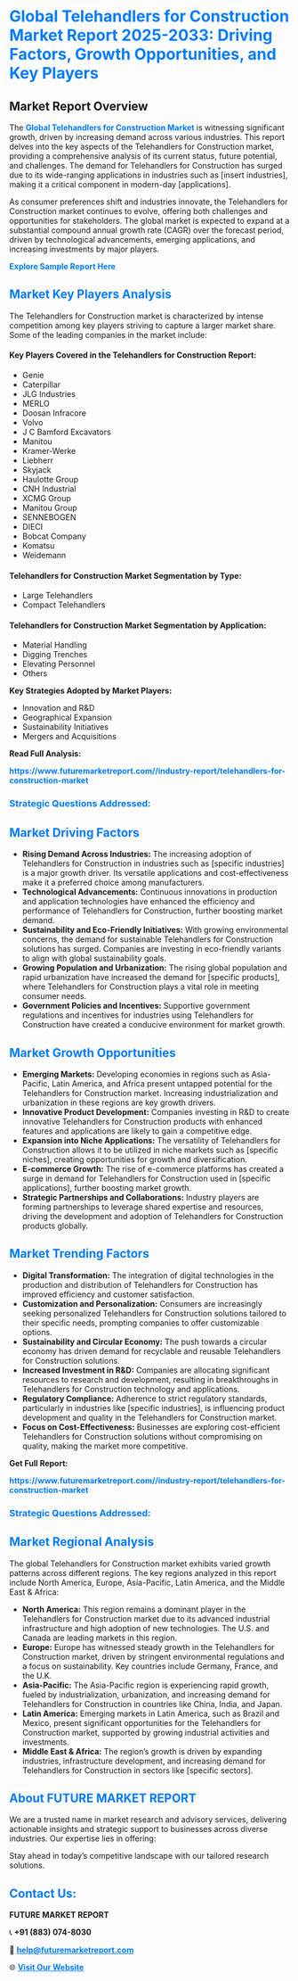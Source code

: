 <h1 style="color: #007BFF;">Global Telehandlers for Construction Market Report 2025-2033: Driving Factors, Growth Opportunities, and Key Players</h1>

<section id="overview">
<h2>Market Report Overview</h2>
<p>The <a href="https://www.futuremarketreport.com//industry-report/telehandlers-for-construction-market" style="color: #007BFF; text-decoration: none;"><strong>Global Telehandlers for Construction Market</strong></a> is witnessing significant growth, driven by increasing demand across various industries. This report delves into the key aspects of the Telehandlers for Construction market, providing a comprehensive analysis of its current status, future potential, and challenges. The demand for Telehandlers for Construction has surged due to its wide-ranging applications in industries such as [insert industries], making it a critical component in modern-day [applications].</p>
<p>As consumer preferences shift and industries innovate, the Telehandlers for Construction market continues to evolve, offering both challenges and opportunities for stakeholders. The global market is expected to expand at a substantial compound annual growth rate (CAGR) over the forecast period, driven by technological advancements, emerging applications, and increasing investments by major players.</p>
</section>

<section id="overview">
<p><a href="https://www.futuremarketreport.com//request-sample/reportId=82999" style="color: #007BFF; text-decoration: none;"><strong>Explore Sample Report Here</strong></a></p>
</section>

<section id="key-players">
<h2 style="color: #007BFF;">Market Key Players Analysis</h2>
<p>The Telehandlers for Construction market is characterized by intense competition among key players striving to capture a larger market share. Some of the leading companies in the market include:</p>
<h4>Key Players Covered in the Telehandlers for Construction Report:</h4>
<ul><li>Genie</li><li>Caterpillar</li><li>JLG Industries</li><li>MERLO</li><li>Doosan Infracore</li><li>Volvo</li><li>J C Bamford Excavators</li><li>Manitou</li><li>Kramer-Werke</li><li>Liebherr</li><li>Skyjack</li><li>Haulotte Group</li><li>CNH Industrial</li><li>XCMG Group</li><li>Manitou Group</li><li>SENNEBOGEN</li><li>DIECI</li><li>Bobcat Company</li><li>Komatsu</li><li>Weidemann</li></ul>
<h4>Telehandlers for Construction Market Segmentation by Type:</h4>
<ul><li>Large Telehandlers</li><li>Compact Telehandlers</li></ul>

<h4>Telehandlers for Construction Market Segmentation by Application:</h4>
<ul><li>Material Handling</li><li>Digging Trenches</li><li>Elevating Personnel</li><li>Others</li></ul>
<p><strong>Key Strategies Adopted by Market Players:</strong></p>
<ul>
<li>Innovation and R&D</li>
<li>Geographical Expansion</li>
<li>Sustainability Initiatives</li>
<li>Mergers and Acquisitions</li>
</ul>
</section>

<section>
<p><strong>Read Full Analysis: </strong></p><a href="https://www.futuremarketreport.com//industry-report/telehandlers-for-construction-market" style="color: #007BFF; text-decoration: none;"><strong>https://www.futuremarketreport.com//industry-report/telehandlers-for-construction-market</strong></a>
<h3 style="color: #007BFF;">Strategic Questions Addressed:</h3>
</section>

<section id="driving-factors">
<h2 style="color: #007BFF;">Market Driving Factors</h2>
<ul>
<li><strong>Rising Demand Across Industries:</strong> The increasing adoption of Telehandlers for Construction in industries such as [specific industries] is a major growth driver. Its versatile applications and cost-effectiveness make it a preferred choice among manufacturers.</li>
<li><strong>Technological Advancements:</strong> Continuous innovations in production and application technologies have enhanced the efficiency and performance of Telehandlers for Construction, further boosting market demand.</li>
<li><strong>Sustainability and Eco-Friendly Initiatives:</strong> With growing environmental concerns, the demand for sustainable Telehandlers for Construction solutions has surged. Companies are investing in eco-friendly variants to align with global sustainability goals.</li>
<li><strong>Growing Population and Urbanization:</strong> The rising global population and rapid urbanization have increased the demand for [specific products], where Telehandlers for Construction plays a vital role in meeting consumer needs.</li>
<li><strong>Government Policies and Incentives:</strong> Supportive government regulations and incentives for industries using Telehandlers for Construction have created a conducive environment for market growth.</li>
</ul>
</section>

<section id="growth-opportunities">
<h2 style="color: #007BFF;">Market Growth Opportunities</h2>
<ul>
<li><strong>Emerging Markets:</strong> Developing economies in regions such as Asia-Pacific, Latin America, and Africa present untapped potential for the Telehandlers for Construction market. Increasing industrialization and urbanization in these regions are key growth drivers.</li>
<li><strong>Innovative Product Development:</strong> Companies investing in R&D to create innovative Telehandlers for Construction products with enhanced features and applications are likely to gain a competitive edge.</li>
<li><strong>Expansion into Niche Applications:</strong> The versatility of Telehandlers for Construction allows it to be utilized in niche markets such as [specific niches], creating opportunities for growth and diversification.</li>
<li><strong>E-commerce Growth:</strong> The rise of e-commerce platforms has created a surge in demand for Telehandlers for Construction used in [specific applications], further boosting market growth.</li>
<li><strong>Strategic Partnerships and Collaborations:</strong> Industry players are forming partnerships to leverage shared expertise and resources, driving the development and adoption of Telehandlers for Construction products globally.</li>
</ul>
</section>

<section id="trending-factors">
<h2 style="color: #007BFF;">Market Trending Factors</h2>
<ul>
<li><strong>Digital Transformation:</strong> The integration of digital technologies in the production and distribution of Telehandlers for Construction has improved efficiency and customer satisfaction.</li>
<li><strong>Customization and Personalization:</strong> Consumers are increasingly seeking personalized Telehandlers for Construction solutions tailored to their specific needs, prompting companies to offer customizable options.</li>
<li><strong>Sustainability and Circular Economy:</strong> The push towards a circular economy has driven demand for recyclable and reusable Telehandlers for Construction solutions.</li>
<li><strong>Increased Investment in R&D:</strong> Companies are allocating significant resources to research and development, resulting in breakthroughs in Telehandlers for Construction technology and applications.</li>
<li><strong>Regulatory Compliance:</strong> Adherence to strict regulatory standards, particularly in industries like [specific industries], is influencing product development and quality in the Telehandlers for Construction market.</li>
<li><strong>Focus on Cost-Effectiveness:</strong> Businesses are exploring cost-efficient Telehandlers for Construction solutions without compromising on quality, making the market more competitive.</li>
</ul>
</section>

<section>
<p><strong>Get Full Report: </strong></p><a href="https://www.futuremarketreport.com//industry-report/telehandlers-for-construction-market" style="color: #007BFF; text-decoration: none;"><strong>https://www.futuremarketreport.com//industry-report/telehandlers-for-construction-market</strong></a>
<h3 style="color: #007BFF;">Strategic Questions Addressed:</h3>
</section>


<section id="regional-analysis">
<h2 style="color: #007BFF;">Market Regional Analysis</h2>
<p>The global Telehandlers for Construction market exhibits varied growth patterns across different regions. The key regions analyzed in this report include North America, Europe, Asia-Pacific, Latin America, and the Middle East & Africa:</p>
<ul>
<li><strong>North America:</strong> This region remains a dominant player in the Telehandlers for Construction market due to its advanced industrial infrastructure and high adoption of new technologies. The U.S. and Canada are leading markets in this region.</li>
<li><strong>Europe:</strong> Europe has witnessed steady growth in the Telehandlers for Construction market, driven by stringent environmental regulations and a focus on sustainability. Key countries include Germany, France, and the U.K.</li>
<li><strong>Asia-Pacific:</strong> The Asia-Pacific region is experiencing rapid growth, fueled by industrialization, urbanization, and increasing demand for Telehandlers for Construction in countries like China, India, and Japan.</li>
<li><strong>Latin America:</strong> Emerging markets in Latin America, such as Brazil and Mexico, present significant opportunities for the Telehandlers for Construction market, supported by growing industrial activities and investments.</li>
<li><strong>Middle East & Africa:</strong> The region’s growth is driven by expanding industries, infrastructure development, and increasing demand for Telehandlers for Construction in sectors like [specific sectors].</li>
</ul>
</section>

<footer>
<h2 style="color: #007BFF;">About FUTURE MARKET REPORT</h2>
<p>We are a trusted name in market research and advisory services, delivering actionable insights and strategic support to businesses across diverse industries. Our expertise lies in offering:</p>

<p>Stay ahead in today’s competitive landscape with our tailored research solutions.</p>

<h2 style="color: #007BFF;">Contact Us:</h2>
<p><strong>FUTURE MARKET REPORT</strong></p>
<p>📞 <strong>+91 (883) 074-8030</strong></p>
<p>📧 <strong><a href="mailto:help@futuremarketreport.com" style="color: #007BFF;">help@futuremarketreport.com</a></strong></p>
<p>🌐 <strong><a href="https://www.futuremarketreport.com/" style="color: #007BFF;">Visit Our Website</a></strong></p>
</footer>